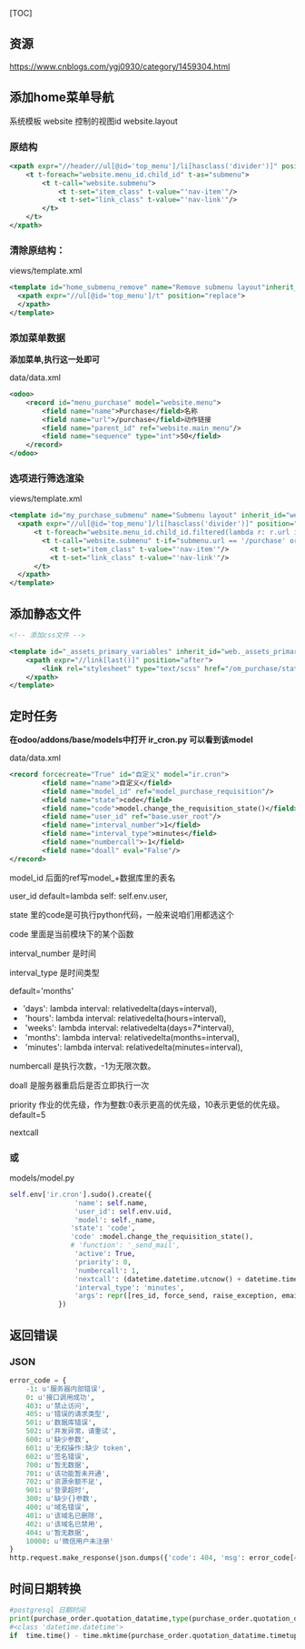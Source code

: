 [TOC]



## 资源

https://www.cnblogs.com/ygj0930/category/1459304.html





## 添加home菜单导航

系统模板	website
	控制的视图id 		website.layout

### 原结构

```xml
<xpath expr="//header//ul[@id='top_menu']/li[hasclass('divider')]" position="before">
    <t t-foreach="website.menu_id.child_id" t-as="submenu">
        <t t-call="website.submenu">
            <t t-set="item_class" t-value="'nav-item'"/>
            <t t-set="link_class" t-value="'nav-link'"/>
        </t>
    </t>
</xpath>
```



### 清除原结构：
views/template.xml

```xml
<template id="home_submenu_remove" name="Remove submenu layout"inherit_id="website.layout">
  <xpath expr="//ul[@id='top_menu']/t" position="replace">
  </xpath>
</template>
```



### 添加菜单数据

**添加菜单,执行这一处即可**

data/data.xml

```xml
<odoo>
	<record id="menu_purchase" model="website.menu">
        <field name="name">Purchase</field>名称
        <field name="url">/purchase</field>动作链接
        <field name="parent_id" ref="website.main_menu"/>
        <field name="sequence" type="int">50</field>
	</record>
</odoo>

```



### 选项进行筛选渲染
views/template.xml

```xml
<template id="my_purchase_submenu" name="Submenu layout" inherit_id="website.layout">
  <xpath expr="//ul[@id='top_menu']/li[hasclass('divider')]" position="before">
      <t t-foreach="website.menu_id.child_id.filtered(lambda r: r.url in ['/purchase','/purchase/admin'])" t-as="submenu">
        <t t-call="website.submenu" t-if="submenu.url == '/purchase' or request.env.user.has_group('my_purchase.group_purchase_admin')"/>
          <t t-set="item_class" t-value="'nav-item'"/>
          <t t-set="link_class" t-value="'nav-link'"/>
      </t>
  </xpath>
</template>
```



## 添加静态文件

```xml
<!-- 添加css文件 -->

<template id="_assets_primary_variables" inherit_id="web._assets_primary_variables">
    <xpath expr="//link[last()]" position="after">
        <link rel="stylesheet" type="text/scss" href="/om_purchase/static/src/css/om_purchase_variables.css"/>
    </xpath>
</template>

```





## 定时任务

**在odoo/addons/base/models中打开 ir_cron.py 可以看到该model**

data/data.xml

```xml
<record forcecreate="True" id="自定义" model="ir.cron">
        <field name="name">自定义</field>
        <field name="model_id" ref="model_purchase_requisition"/>
        <field name="state">code</field>
        <field name="code">model.change_the_requisition_state()</field>
        <field name="user_id" ref="base.user_root"/>
        <field name="interval_number">1</field>
        <field name="interval_type">minutes</field>
        <field name="numbercall">-1</field>
        <field name="doall" eval="False"/>
</record>
```

model_id 		后面的ref写model_+数据库里的表名

user_id   		default=lambda self: self.env.user,

state			里的code是可执行python代码，一般来说咱们用都选这个

code			里面是当前模块下的某个函数

interval_number	是时间

interval_type		是时间类型	

default='months'

-  	'days': lambda interval: relativedelta(days=interval),
- ​    'hours': lambda interval: relativedelta(hours=interval),
- ​    'weeks': lambda interval: relativedelta(days=7*interval),
- ​    'months': lambda interval: relativedelta(months=interval),
- ​    'minutes': lambda interval: relativedelta(minutes=interval),

numbercall	是执行次数，-1为无限次数。

doall			是服务器重启后是否立即执行一次

priority  作业的优先级，作为整数:0表示更高的优先级，10表示更低的优先级。default=5

nextcall 



### 或

models/model.py

```python
self.env['ir.cron'].sudo().create({
                'name': self.name,
                'user_id': self.env.uid,
                'model': self._name,
			   'state': 'code',
			   'code' :model.change_the_requisition_state(),
               # 'function': '_send_mail',
                'active': True,
                'priority': 0,
                'numbercall': 1,
                'nextcall': (datetime.datetime.utcnow() + datetime.timedelta(seconds=3)).strftime(DATETIME_FORMAT),
                'interval_type': 'minutes',
                'args': repr([res_id, force_send, raise_exception, email_values])
            })
```



## 返回错误

### JSON

```python
error_code = {
    -1: u'服务器内部错误',
    0: u'接口调用成功',
    403: u'禁止访问',
    405: u'错误的请求类型',
    501: u'数据库错误',
    502: u'并发异常，请重试',
    600: u'缺少参数',
    601: u'无权操作:缺少 token',
    602: u'签名错误',
    700: u'暂无数据',
    701: u'该功能暂未开通',
    702: u'资源余额不足',
    901: u'登录超时',
    300: u'缺少{}参数',
    400: u'域名错误',
    401: u'该域名已删除',
    402: u'该域名已禁用',
    404: u'暂无数据',
    10000: u'微信用户未注册'
}
http.request.make_response(json.dumps({'code': 404, 'msg': error_code[404]}))
```



## 时间日期转换

```python
#postgresql 日期时间
print(purchase_order.quotation_datatime,type(purchase_order.quotation_datatime))
#<class 'datetime.datetime'>
if  time.time() - time.mktime(purchase_order.quotation_datatime.timetuple()) < 60*60*24:
```


